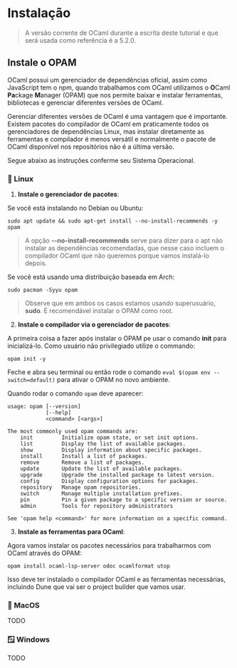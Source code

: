 # Instalação

> A versão corrente de OCaml durante a escrita deste tutorial e que será usada como referência é a 5.2.0.

## Instale o OPAM

OCaml possui um gerenciador de dependências oficial, assim como JavaScript tem o npm, quando trabalhamos com OCaml
utilizamos o **O**Caml **Pa**ckage **M**anager (OPAM) que nos permite baixar e instalar ferramentas, bibliotecas e
gerenciar diferentes versões de OCaml.

Gerenciar diferentes versões de OCaml é uma vantagem que é importante. Existem pacotes do compilador de OCaml em
praticamente todos os gerenciadores de dependências Linux, mas instalar diretamente as ferramentas e compilador
é menos versátil e normalmente o pacote de OCaml disponível nos repositórios não é a última versão.

Segue abaixo as instruções conferme seu Sistema Operacional.

### 🐧 Linux

1. **Instale o gerenciador de pacotes**:

Se você está instalando no Debian ou Ubuntu:
```term
sudo apt update && sudo apt-get install --no-install-recommends -y opam
```
> A opção **--no-install-recommends** serve para dizer para o apt não instalar as dependências recomendadas, que nesse
  caso incluem o compilador OCaml que não queremos porque vamos instalá-lo depois.

Se você está usando uma distribuição baseada em Arch:
```term
sudo pacman -Syyu opam
```
> Observe que em ambos os casos estamos usando superusuário, **sudo**. É recomendável instalar o OPAM como root.

2. **Instale o compilador via o gerenciador de pacotes**:

A primeira coisa a fazer após instalar o OPAM pe usar o comando **init** para inicializá-lo. Como usuário não privilegiado
utilize o commando:
```term
opam init -y
```
Feche e abra seu terminal ou então rode o comando `eval $(opam env --switch=default)` para ativar o OPAM no novo ambiente.

Quando rodar o comando `opam` deve aparecer:
```
usage: opam [--version]
            [--help]
            <command> [<args>]

The most commonly used opam commands are:
    init         Initialize opam state, or set init options.
    list         Display the list of available packages.
    show         Display information about specific packages.
    install      Install a list of packages.
    remove       Remove a list of packages.
    update       Update the list of available packages.
    upgrade      Upgrade the installed package to latest version.
    config       Display configuration options for packages.
    repository   Manage opam repositories.
    switch       Manage multiple installation prefixes.
    pin          Pin a given package to a specific version or source.
    admin        Tools for repository administrators

See 'opam help <command>' for more information on a specific command.
```

3. **Instale as ferramentas para OCaml**:

Agora vamos instalar os pacotes necessários para trabalharmos com OCaml através do OPAM:

```term
opam install ocaml-lsp-server odoc ocamlformat utop
```

Isso deve ter instalado o compilador OCaml e as ferramentas necessárias, incluindo Dune que vai ser o project builder
que vamos usar.

### 🍎 MacOS

TODO

### 🪟 Windows

TODO
